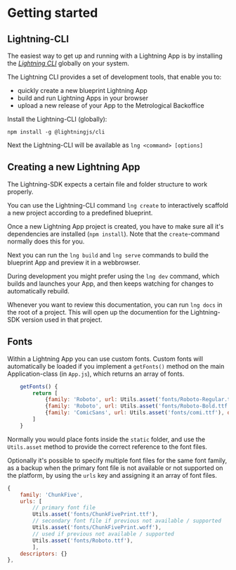 # Getting started

## Lightning-CLI

The easiest way to get up and running with a Lightning App is by installing the _[Lightning CLI](https://github.com/rdkcentral/Lightning-CLI)_ globally on your system.

The Lightning CLI provides a set of development tools, that enable you to:

- quickly create a new blueprint Lightning App
- build and run Lightning Apps in your browser
- upload a new release of your App to the Metrological Backoffice

Install the Lightning-CLI (globally):

```
npm install -g @lightningjs/cli
```

Next the Lightning-CLI will be available as `lng <command> [options]`

## Creating a new Lightning App

The Lightning-SDK expects a certain file and folder structure to work properly.

You can use the Lightning-CLI command `lng create` to interactively scaffold a new project according to a predefined blueprint.

Once a new Lightning App project is created, you have to make sure all it's dependencies are installed (`npm install`). Note that the `create`-command normally does this for you.

Next you can run the `lng build` and `lng serve` commands to build the blueprint App and preview it in a webbrowser.

During development you might prefer using the `lng dev` command, which builds and launches your App, and then keeps watching for changes to automatically rebuild.

Whenever you want to review this documentation, you can run `lng docs` in the root of a project. This will open up the documention for the Lightning-SDK version used in that project.

## Fonts

Within a Lightning App you can use custom fonts. Custom fonts will automatically be loaded if you implement a `getFonts()` method on the main Application-class (in `App.js`), which returns an array of fonts.

```js
    getFonts() {
        return [
            {family: 'Roboto', url: Utils.asset('fonts/Roboto-Regular.ttf'), descriptors: {}},
            {family: 'Roboto', url: Utils.asset('fonts/Roboto-Bold.ttf'), descriptors: { weight: 'bold' }},
            {family: 'ComicSans', url: Utils.asset('fonts/comi.ttf'), descriptors: { weight: 'bold' }}
        ]
    }
```

Normally you would place fonts inside the `static` folder, and use the `Utils.asset` method to provide the correct reference to the font files.

Optionally it's possible to specify multiple font files for the same font family, as a backup when the primary font file is not available or not supported on the platform, by using the `urls` key and assigning it an array of font files.

```js
{
    family: 'ChunkFive',
    urls: [
        // primary font file
        Utils.asset('fonts/ChunkFivePrint.ttf'),
        // secondary font file if previous not available / supported
        Utils.asset('fonts/ChunkFivePrint.woff'),
        // used if previous not available / supported
        Utils.asset('fonts/Roboto.ttf'),
        ],
    descriptors: {}
},
```
